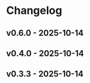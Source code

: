 # Changelog

## v0.6.0 - 2025-10-14























## v0.4.0 - 2025-10-14























## v0.3.3 - 2025-10-14
























